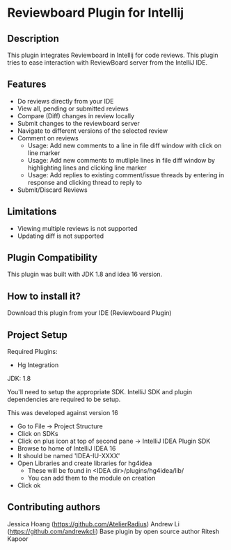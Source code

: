 # Reviewboard Plugin for Intellij


Description
-------------
This plugin integrates Reviewboard in Intellij for code reviews. 
This plugin tries to ease interaction with ReviewBoard server from the IntelliJ IDE.

Features
-------------
* Do reviews directly from your IDE
* View all, pending or submitted reviews
* Compare (Diff) changes in review locally
* Submit changes to the reviewboard server
* Navigate to different versions of the selected review
* Comment on reviews
    * Usage: Add new comments to a line in file diff window with click on line marker
    * Usage: Add new comments to mutliple lines in file diff window by highlighting lines and clicking line marker
    * Usage: Add replies to existing comment/issue threads by entering in response and clicking thread to reply to
* Submit/Discard Reviews

Limitations
-------------
* Viewing multiple reviews is not supported
* Updating diff is not supported

Plugin Compatibility
-------------
This plugin was built with JDK 1.8 and idea 16 version.

How to install it?
-------------
Download this plugin from your IDE (Reviewboard Plugin)

Project Setup
-------------
Required Plugins:
* Hg Integration

JDK: 1.8

You'll need to setup the appropriate SDK. IntelliJ SDK and plugin dependencies are required to be setup.

This was developed against version 16

* Go to File -> Project Structure
* Click on SDKs
* Click on plus icon at top of second pane -> IntelliJ IDEA Plugin SDK
* Browse to home of IntelliJ IDEA 16
* It should be named 'IDEA-IU-XXXX'
* Open Libraries and create libraries for hg4idea
    * These will be found in \<IDEA dir\>/plugins/hg4idea/lib/
    * You can add them to the module on creation
* Click ok


Contributing authors
-------------
Jessica Hoang (https://github.com/AtelierRadius)
Andrew Li (https://github.com/andrewkcli)
Base plugin by open source author Ritesh Kapoor